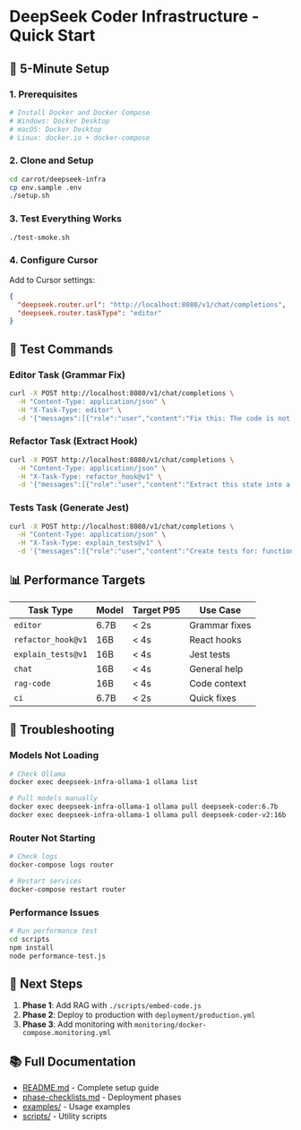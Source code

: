 # DeepSeek Coder Infrastructure - Quick Start

## 🚀 5-Minute Setup

### 1. Prerequisites
```bash
# Install Docker and Docker Compose
# Windows: Docker Desktop
# macOS: Docker Desktop
# Linux: docker.io + docker-compose
```

### 2. Clone and Setup
```bash
cd carrot/deepseek-infra
cp env.sample .env
./setup.sh
```

### 3. Test Everything Works
```bash
./test-smoke.sh
```

### 4. Configure Cursor
Add to Cursor settings:
```json
{
  "deepseek.router.url": "http://localhost:8080/v1/chat/completions",
  "deepseek.router.taskType": "editor"
}
```

## 🧪 Test Commands

### Editor Task (Grammar Fix)
```bash
curl -X POST http://localhost:8080/v1/chat/completions \
  -H "Content-Type: application/json" \
  -H "X-Task-Type: editor" \
  -d '{"messages":[{"role":"user","content":"Fix this: The code is not working good."}]}'
```

### Refactor Task (Extract Hook)
```bash
curl -X POST http://localhost:8080/v1/chat/completions \
  -H "Content-Type: application/json" \
  -H "X-Task-Type: refactor_hook@v1" \
  -d '{"messages":[{"role":"user","content":"Extract this state into a hook:\nconst [count, setCount] = useState(0);"}]}'
```

### Tests Task (Generate Jest)
```bash
curl -X POST http://localhost:8080/v1/chat/completions \
  -H "Content-Type: application/json" \
  -H "X-Task-Type: explain_tests@v1" \
  -d '{"messages":[{"role":"user","content":"Create tests for: function add(a, b) { return a + b; }"}]}'
```

## 📊 Performance Targets

| Task Type | Model | Target P95 | Use Case |
|-----------|-------|------------|----------|
| `editor` | 6.7B | < 2s | Grammar fixes |
| `refactor_hook@v1` | 16B | < 4s | React hooks |
| `explain_tests@v1` | 16B | < 4s | Jest tests |
| `chat` | 16B | < 4s | General help |
| `rag-code` | 16B | < 4s | Code context |
| `ci` | 6.7B | < 2s | Quick fixes |

## 🔧 Troubleshooting

### Models Not Loading
```bash
# Check Ollama
docker exec deepseek-infra-ollama-1 ollama list

# Pull models manually
docker exec deepseek-infra-ollama-1 ollama pull deepseek-coder:6.7b
docker exec deepseek-infra-ollama-1 ollama pull deepseek-coder-v2:16b
```

### Router Not Starting
```bash
# Check logs
docker-compose logs router

# Restart services
docker-compose restart router
```

### Performance Issues
```bash
# Run performance test
cd scripts
npm install
node performance-test.js
```

## 🚀 Next Steps

1. **Phase 1**: Add RAG with `./scripts/embed-code.js`
2. **Phase 2**: Deploy to production with `deployment/production.yml`
3. **Phase 3**: Add monitoring with `monitoring/docker-compose.monitoring.yml`

## 📚 Full Documentation

- [README.md](README.md) - Complete setup guide
- [phase-checklists.md](phase-checklists.md) - Deployment phases
- [examples/](examples/) - Usage examples
- [scripts/](scripts/) - Utility scripts
